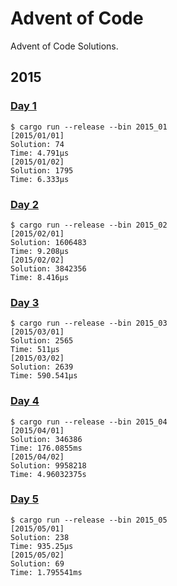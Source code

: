 # Advent of Code

Advent of Code Solutions.

## 2015

### [Day 1](src/bin/2015_01.rs)

```shell
$ cargo run --release --bin 2015_01
[2015/01/01]
Solution: 74
Time: 4.791µs
[2015/01/02]
Solution: 1795
Time: 6.333µs
```

### [Day 2](src/bin/2015_02.rs)

```shell
$ cargo run --release --bin 2015_02
[2015/02/01]
Solution: 1606483
Time: 9.208µs
[2015/02/02]
Solution: 3842356
Time: 8.416µs
```

### [Day 3](src/bin/2015_03.rs)

```shell
$ cargo run --release --bin 2015_03
[2015/03/01]
Solution: 2565
Time: 511µs
[2015/03/02]
Solution: 2639
Time: 590.541µs
```

### [Day 4](src/bin/2015_04.rs)

```shell
$ cargo run --release --bin 2015_04
[2015/04/01]
Solution: 346386
Time: 176.0855ms
[2015/04/02]
Solution: 9958218
Time: 4.96032375s
```

### [Day 5](src/bin/2015_05.rs)

```shell
$ cargo run --release --bin 2015_05
[2015/05/01]
Solution: 238
Time: 935.25µs
[2015/05/02]
Solution: 69
Time: 1.795541ms
```
